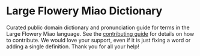 
# Large Flowery Miao Dictionary

Curated public domain dictionary and pronunciation guide for terms in the Large Flowery Miao language. See the [contributing guide](https://github.com/drumworkteam/term/blob/make/.github/contributing.md) for details on how to contribute. We would love your support, even if it is just fixing a word or adding a single definition. Thank you for all your help!